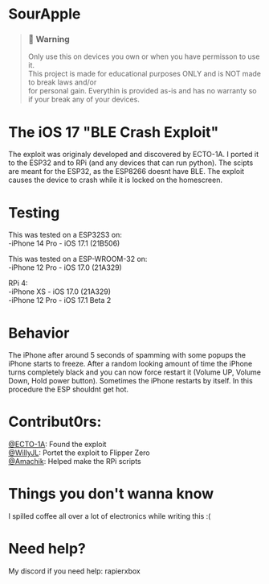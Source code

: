 # SourApple


> ### 🚫 Warning
> Only use this on devices you own or when you have permisson to use it.\
> This project is made for educational purposes ONLY and is NOT made to break laws and/or\
> for personal gain. Everythin is provided as-is and has no warranty so if your break any of your devices.

# The iOS 17 "BLE Crash Exploit"
The exploit was originaly developed and discovered by ECTO-1A. I ported it to the ESP32 and to RPi (and any devices that can run python). The scipts are meant for the ESP32, as the ESP8266 doesnt have BLE. The exploit causes the device to crash while it is locked on the homescreen.

# Testing
This was tested on a ESP32S3 on: <br>
-iPhone 14 Pro - iOS 17.1 (21B506)<br>

This was tested on a ESP-WROOM-32 on: <br>
-iPhone 12 Pro - iOS 17.0 (21A329)<br>

RPi 4: <br>
-iPhone XS - iOS 17.0 (21A329)<br>
-iPhone 12 Pro - iOS 17.1 Beta 2

# Behavior
The iPhone after around 5 seconds of spamming with some popups the iPhone starts to freeze. After a random looking amount of time the iPhone turns completely black and you can now force restart it (Volume UP, Volume Down, Hold power button). Sometimes the iPhone restarts by itself. In this procedure the ESP shouldnt get hot.

# Contribut0rs:
<a href="https://github.com/ECTO-1A">­@ECTO-1A</a>: Found the exploit<br>
<a href="https://github.com/Willy-JL">­@WillyJL</a>: Portet the exploit to Flipper Zero<br>
<a href="https://github.com/Amachik">­@Amachik</a>: Helped make the RPi scripts<br>

# Things you don't wanna know
I spilled coffee all over a lot of electronics while writing this :(

# Need help?
My discord if you need help: rapierxbox
